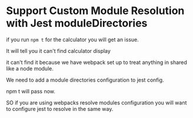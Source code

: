 # Support Custom Module Resolution with Jest moduleDirectories

if you run `npm t` for the calculator you will get an issue.

It will tell you it can't find calculator display

it can't find it because we have webpack set up to treat anything in shared like
a node module.

We need to add a module directories configuration to jest config.

npm t will pass now.

SO if you are using webpacks resolve modules configuration you will want to
configure jest to resolve in the same way.
